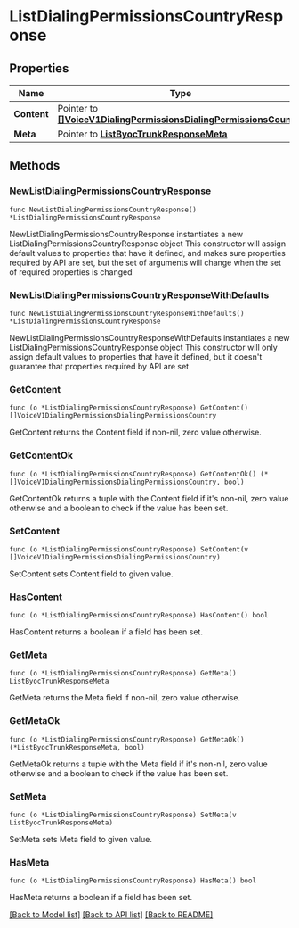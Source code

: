 # ListDialingPermissionsCountryResponse

## Properties

Name | Type | Description | Notes
------------ | ------------- | ------------- | -------------
**Content** | Pointer to [**[]VoiceV1DialingPermissionsDialingPermissionsCountry**](VoiceV1DialingPermissionsDialingPermissionsCountry.md) |  | [optional] 
**Meta** | Pointer to [**ListByocTrunkResponseMeta**](ListByocTrunkResponse_meta.md) |  | [optional] 

## Methods

### NewListDialingPermissionsCountryResponse

`func NewListDialingPermissionsCountryResponse() *ListDialingPermissionsCountryResponse`

NewListDialingPermissionsCountryResponse instantiates a new ListDialingPermissionsCountryResponse object
This constructor will assign default values to properties that have it defined,
and makes sure properties required by API are set, but the set of arguments
will change when the set of required properties is changed

### NewListDialingPermissionsCountryResponseWithDefaults

`func NewListDialingPermissionsCountryResponseWithDefaults() *ListDialingPermissionsCountryResponse`

NewListDialingPermissionsCountryResponseWithDefaults instantiates a new ListDialingPermissionsCountryResponse object
This constructor will only assign default values to properties that have it defined,
but it doesn't guarantee that properties required by API are set

### GetContent

`func (o *ListDialingPermissionsCountryResponse) GetContent() []VoiceV1DialingPermissionsDialingPermissionsCountry`

GetContent returns the Content field if non-nil, zero value otherwise.

### GetContentOk

`func (o *ListDialingPermissionsCountryResponse) GetContentOk() (*[]VoiceV1DialingPermissionsDialingPermissionsCountry, bool)`

GetContentOk returns a tuple with the Content field if it's non-nil, zero value otherwise
and a boolean to check if the value has been set.

### SetContent

`func (o *ListDialingPermissionsCountryResponse) SetContent(v []VoiceV1DialingPermissionsDialingPermissionsCountry)`

SetContent sets Content field to given value.

### HasContent

`func (o *ListDialingPermissionsCountryResponse) HasContent() bool`

HasContent returns a boolean if a field has been set.

### GetMeta

`func (o *ListDialingPermissionsCountryResponse) GetMeta() ListByocTrunkResponseMeta`

GetMeta returns the Meta field if non-nil, zero value otherwise.

### GetMetaOk

`func (o *ListDialingPermissionsCountryResponse) GetMetaOk() (*ListByocTrunkResponseMeta, bool)`

GetMetaOk returns a tuple with the Meta field if it's non-nil, zero value otherwise
and a boolean to check if the value has been set.

### SetMeta

`func (o *ListDialingPermissionsCountryResponse) SetMeta(v ListByocTrunkResponseMeta)`

SetMeta sets Meta field to given value.

### HasMeta

`func (o *ListDialingPermissionsCountryResponse) HasMeta() bool`

HasMeta returns a boolean if a field has been set.


[[Back to Model list]](../README.md#documentation-for-models) [[Back to API list]](../README.md#documentation-for-api-endpoints) [[Back to README]](../README.md)



